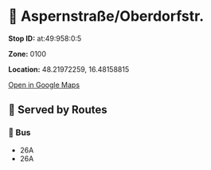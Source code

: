 # 🚉 Aspernstraße/Oberdorfstr.


**Stop ID:** at:49:958:0:5

**Zone:** 0100

**Location:** 48.21972259, 16.48158815

[Open in Google Maps](https://www.google.com/maps?q=48.21972259,16.48158815)

## 🚆 Served by Routes

### 🚌 Bus
- 26A
- 26A